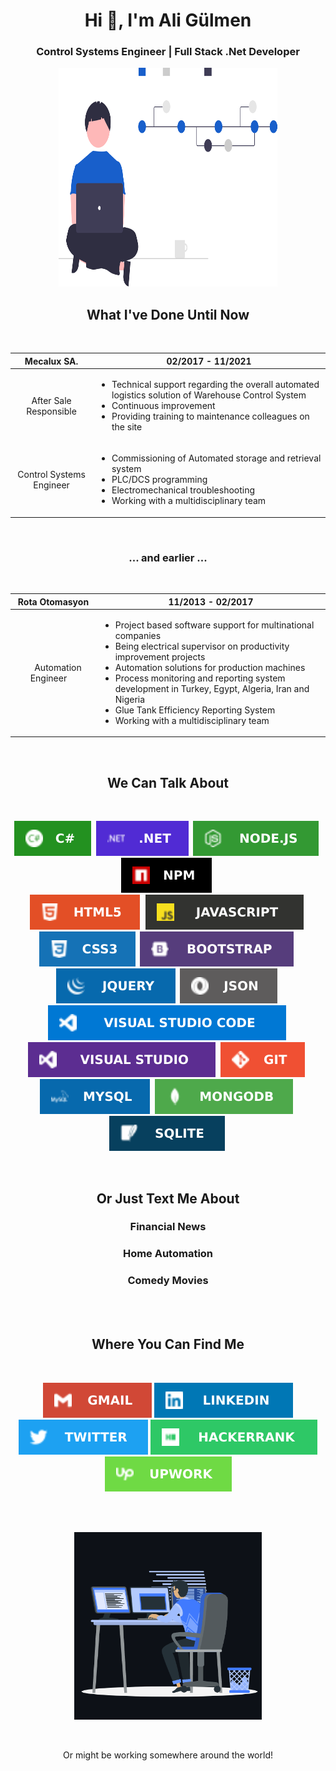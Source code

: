 <h1 align="center">Hi 👋, I'm Ali Gülmen</h1>
<h3 align="center">Control Systems Engineer | Full Stack .Net Developer</h3>

<p align="center"><img width=350 height=350 src="https://github.com/aligulmen91/aligulmen/blob/main/blob/vcs.svg" alt="ali-gulmen" /></p>

<h2 align="center">What I've Done Until Now</h2>
<br>

| Mecalux SA. | 02/2017 - 11/2021 |
|:---------:|:----------------------------------:|
| After Sale Responsible | <ul><li align="left">Technical support regarding the overall automated logistics solution of Warehouse Control System</li><li align="left">Continuous improvement </li><li align="left">Providing training to maintenance colleagues on the site</li></ul> |
| Control Systems Engineer | <ul><li align="left">Commissioning of Automated storage and retrieval system</li><li align="left">PLC/DCS programming</li><li align="left">Electromechanical troubleshooting</li><li align="left">Working with a multidisciplinary team</li></ul> |

<br>
<h3 align="center">... and earlier ...</h3>

<br>

| Rota Otomasyon | 11/2013 - 02/2017 |
|:---------:|:----------------------------------:|
| &nbsp;&nbsp;&nbsp;&nbsp;Automation Engineer&nbsp;&nbsp;&nbsp;&nbsp; | <ul><li align="left">Project based software support for multinational companies</li><li align="left">Being electrical supervisor on productivity improvement projects</li><li align="left">Automation solutions for production machines</li><li align="left">Process monitoring and reporting system development in Turkey, Egypt, Algeria, Iran and Nigeria </li><li align="left">Glue Tank Efficiency Reporting System</li><li align="left">Working with a multidisciplinary team</li></ul> |
<br>
<h2 align="center"> We Can Talk About</h2>
<br>
<p align="center">
    <img src="https://github.com/aligulmen91/aligulmen/blob/main/blob/csharp.svg" />&nbsp;
    <img src="https://github.com/aligulmen91/aligulmen/blob/main/blob/dotnet.svg" />&nbsp;
      <img src="https://github.com/aligulmen91/aligulmen/blob/main/blob/nodejs.svg" />&nbsp;
        <img src="https://github.com/aligulmen91/aligulmen/blob/main/blob/npm.svg" />&nbsp;

<br>
      <img src="https://github.com/aligulmen91/aligulmen/blob/main/blob/html5.svg" />&nbsp;
    <img src="https://github.com/aligulmen91/aligulmen/blob/main/blob/javascript.svg" />&nbsp;
    <img src="https://github.com/aligulmen91/aligulmen/blob/main/blob/css3.svg" />&nbsp;
    <img src="https://github.com/aligulmen91/aligulmen/blob/main/blob/bootstrap.svg" />&nbsp;
    <img src="https://github.com/aligulmen91/aligulmen/blob/main/blob/jquery.svg" />&nbsp;
    <img src="https://github.com/aligulmen91/aligulmen/blob/main/blob/json.svg" />&nbsp;
  <br>
    <img src="https://github.com/aligulmen91/aligulmen/blob/main/blob/vscode.svg" />&nbsp;
    <img src="https://github.com/aligulmen91/aligulmen/blob/main/blob/vs.svg" />&nbsp;
        <img src="https://github.com/aligulmen91/aligulmen/blob/main/blob/git.svg" />&nbsp;
<br>
    <img src="https://github.com/aligulmen91/aligulmen/blob/main/blob/mysql.svg" />&nbsp;
    <img src="https://github.com/aligulmen91/aligulmen/blob/main/blob/mongodb.svg" />&nbsp;
    <img src="https://github.com/aligulmen91/aligulmen/blob/main/blob/sqllite.svg" />&nbsp;

</p>


<br>
<h2 align="center">Or Just Text Me About</h2>
<h3 align="center">Financial News</h3>
<h3 align="center">Home Automation</h3>
<h3 align="center">Comedy Movies</h3>
<br>


<br>
<h2 align="center">Where You Can Find Me</h2>
<br>
<p align="center">
    <a href="mailto:aligulmen91@gmail.com" target=”_blank”><img src="https://github.com/aligulmen91/aligulmen/blob/main/blob/gmail.svg" /></a>
    <a href="https://www.linkedin.com/in/ali-gulmen" target=”_blank”><img src="https://github.com/aligulmen91/aligulmen/blob/main/blob/linkedin.svg" /></a>
    <a href="https://www.twitter.com/aaaglmn" target=”_blank”><img src="https://github.com/aligulmen91/aligulmen/blob/main/blob/twitter.svg" /></a>
    <a href="https://www.hackerrank.com/aligulmen91" target=”_blank”><img src="https://github.com/aligulmen91/aligulmen/blob/main/blob/hackerrank.svg" /></a>
    <a href="https://www.upwork.com/freelancers/~01ee5f78c917a4c4d3" target=”_blank”><img src="https://github.com/aligulmen91/aligulmen/blob/main/blob/upwork.svg" /></a>
 </p>
<br>

<br>
<p align="center"><img width=300 height=300 src="https://github.com/aligulmen91/aligulmen/blob/main/blob/aligulmen.gif" alt="ali-gulmen" /></p>
<br>
<p align="center">Or might be working somewhere around the world!</p>

